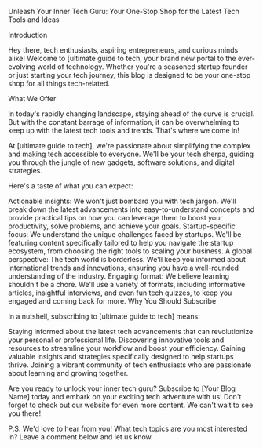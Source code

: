 Unleash Your Inner Tech Guru: Your One-Stop Shop for the Latest Tech Tools and Ideas

Introduction

Hey there, tech enthusiasts, aspiring entrepreneurs, and curious minds alike! Welcome to [ultimate guide to tech, your brand new portal to the ever-evolving world of technology. Whether you're a seasoned startup founder or just starting your tech journey, this blog is designed to be your one-stop shop for all things tech-related.

What We Offer

In today's rapidly changing landscape, staying ahead of the curve is crucial. But with the constant barrage of information, it can be overwhelming to keep up with the latest tech tools and trends. That's where we come in!

At [ultimate guide to tech], we're passionate about simplifying the complex and making tech accessible to everyone. We'll be your tech sherpa, guiding you through the jungle of new gadgets, software solutions, and digital strategies.

Here's a taste of what you can expect:

Actionable insights: We won't just bombard you with tech jargon. We'll break down the latest advancements into easy-to-understand concepts and provide practical tips on how you can leverage them to boost your productivity, solve problems, and achieve your goals.
Startup-specific focus: We understand the unique challenges faced by startups. We'll be featuring content specifically tailored to help you navigate the startup ecosystem, from choosing the right tools to scaling your business.
A global perspective: The tech world is borderless. We'll keep you informed about international trends and innovations, ensuring you have a well-rounded understanding of the industry.
Engaging format: We believe learning shouldn't be a chore. We'll use a variety of formats, including informative articles, insightful interviews, and even fun tech quizzes, to keep you engaged and coming back for more.
Why You Should Subscribe

In a nutshell, subscribing to [ultimate guide to tech] means:

Staying informed about the latest tech advancements that can revolutionize your personal or professional life.
Discovering innovative tools and resources to streamline your workflow and boost your efficiency.
Gaining valuable insights and strategies specifically designed to help startups thrive.
Joining a vibrant community of tech enthusiasts who are passionate about learning and growing together.

Are you ready to unlock your inner tech guru? Subscribe to [Your Blog Name] today and embark on your exciting tech adventure with us! Don't forget to check out our website for even more content. We can't wait to see you there!

P.S. We'd love to hear from you! What tech topics are you most interested in? Leave a comment below and let us know.
